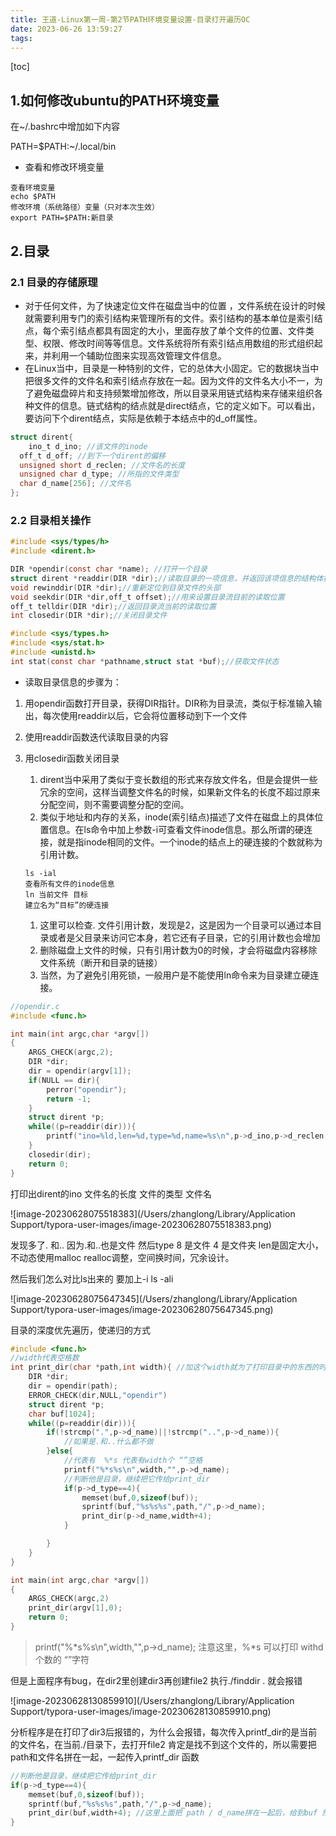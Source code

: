 ```yaml
---
title: 王道-Linux第一周-第2节PATH环境变量设置-目录打开遍历OC
date: 2023-06-26 13:59:27
tags:
---
```




[toc]



## 1.如何修改ubuntu的PATH环境变量

在~/.bashrc中增加如下内容

PATH=$PATH:~/.local/bin



- 查看和修改环境变量

```
查看环境变量
echo $PATH
修改环境（系统路径）变量（只对本次生效）
export PATH=$PATH:新目录
```

## 2.目录

### 2.1 目录的存储原理



- 对于任何文件，为了快速定位文件在磁盘当中的位置 ，文件系统在设计的时候就需要利用专门的索引结构来管理所有的文件。索引结构的基本单位是索引结点，每个索引结点都具有固定的大小，里面存放了单个文件的位置、文件类型、权限、修改时间等等信息。文件系统将所有索引结点用数组的形式组织起来，并利用一个辅助位图来实现高效管理文件信息。
- 在Linux当中，目录是一种特别的文件，它的总体大小固定。它的数据块当中把很多文件的文件名和索引结点存放在一起。因为文件的文件名大小不一，为了避免磁盘碎片和支持频繁增加修改，所以目录采用链式结构来存储来组织各种文件的信息。链式结构的结点就是direct结点，它的定义如下。可以看出，要访问下个dirent结点，实际是依赖于本结点中的d_off属性。

```c
struct dirent{
	ino_t d_ino; //该文件的inode
  off_t d_off; //到下一个dirent的偏移
  unsigned short d_reclen; //文件名的长度
  unsigned char d_type; //所指的文件类型
  char d_name[256]; //文件名
};
```



### 2.2 目录相关操作

```c
#include <sys/types/h>
#include <dirent.h>

DIR *opendir(const char *name); //打开一个目录
struct dirent *readdir(DIR *dir);//读取目录的一项信息，并返回该项信息的结构体指针
void rewinddir(DIR *dir);//重新定位到目录文件的头部
void seekdir(DIR *dir,off_t offset);//用来设置目录流目前的读取位置
off_t telldir(DIR *dir);//返回目录流当前的读取位置
int closedir(DIR *dir);//关闭目录文件

#include <sys/types.h>
#include <sys/stat.h>
#include <unistd.h>
int stat(const char *pathname,struct stat *buf);//获取文件状态
```

- 读取目录信息的步骤为：

1. 用opendir函数打开目录，获得DIR指针。DIR称为目录流，类似于标准输入输出，每次使用readdir以后，它会将位置移动到下一个文件

2. 使用readdir函数迭代读取目录的内容

3. 用closedir函数关闭目录
   1. dirent当中采用了类似于变长数组的形式来存放文件名，但是会提供一些冗余的空间，这样当调整文件名的时候，如果新文件名的长度不超过原来分配空间，则不需要调整分配的空间。
   2. 类似于地址和内存的关系，inode(索引结点)描述了文件在磁盘上的具体位置信息。在ls命令中加上参数-i可查看文件inode信息。那么所谓的硬连接，就是指inode相同的文件。一个inode的结点上的硬连接的个数就称为引用计数。
   
   ```shell
   ls -ial
   查看所有文件的inode信息
   ln 当前文件 目标
   建立名为“目标”的硬连接
   ```
   
   1. 这里可以检查. 文件引用计数，发现是2，这是因为一个目录可以通过本目录或者是父目录来访问它本身，若它还有子目录，它的引用计数也会增加
   2. 删除磁盘上文件的时候，只有引用计数为0的时候，才会将磁盘内容移除文件系统（断开和目录的链接）
   3. 当然，为了避免引用死锁，一般用户是不能使用ln命令来为目录建立硬连接。
   


```c
//opendir.c
#include <func.h>

int main(int argc,char *argv[])
{
    ARGS_CHECK(argc,2);
    DIR *dir;
    dir = opendir(argv[1]);
    if(NULL == dir){
        perror("opendir");
        return -1;
    }
    struct dirent *p;
    while((p=readdir(dir))){
        printf("ino=%ld,len=%d,type=%d,name=%s\n",p->d_ino,p->d_reclen,p->d_type,p->d_name);
    }
    closedir(dir);
    return 0;
}
```

打印出dirent的ino 文件名的长度 文件的类型 文件名

![image-20230628075518383](/Users/zhanglong/Library/Application Support/typora-user-images/image-20230628075518383.png)

发现多了. 和.. 因为.和..也是文件  然后type 8 是文件  4 是文件夹  len是固定大小，不动态使用malloc realloc调整，空间换时间，冗余设计。

然后我们怎么对比ls出来的  要加上-i    ls -ali

![image-20230628075647345](/Users/zhanglong/Library/Application Support/typora-user-images/image-20230628075647345.png)





目录的深度优先遍历，使递归的方式

```c
#include <func.h>
//width代表空格数
int print_dir(char *path,int width){ //加这个width就为了打印目录中的东西的时候加一些空格
    DIR *dir;
    dir = opendir(path);
    ERROR_CHECK(dir,NULL,"opendir")
    struct dirent *p;
    char buf[1024];
    while((p=readdir(dir))){
        if(!strcmp(".",p->d_name)||!strcmp("..",p->d_name)){
            //如果是.和..什么都不做
        }else{
            //代表有  %*s 代表有width个 “”空格
            printf("%*s%s\n",width,"",p->d_name); 
            //判断他是目录，继续把它传给print_dir
            if(p->d_type==4){
                memset(buf,0,sizeof(buf));
                sprintf(buf,"%s%s%s",path,"/",p->d_name);
                print_dir(p->d_name,width+4);
            }

        }
    }
}

int main(int argc,char *argv[])
{
    ARGS_CHECK(argc,2)
    print_dir(argv[1],0);
    return 0;
}
```

> printf("%*s%s\n",width,"",p->d_name);  注意这里，%\*s  可以打印  withd个数的 “”字符



但是上面程序有bug，在dir2里创建dir3再创建file2 执行./finddir . 就会报错

![image-20230628130859910](/Users/zhanglong/Library/Application Support/typora-user-images/image-20230628130859910.png)

分析程序是在打印了dir3后报错的，为什么会报错，每次传入printf_dir的是当前的文件名，在当前./目录下，去打开file2 肯定是找不到这个文件的，所以需要把path和文件名拼在一起，一起传入printf_dir 函数

```c
//判断他是目录，继续把它传给print_dir
if(p->d_type==4){
    memset(buf,0,sizeof(buf));
    sprintf(buf,"%s%s%s",path,"/",p->d_name);
    print_dir(buf,width+4); //这里上面把 path / d_name拼在一起后，给到buf 然后，我们把buf传入递归函数
}
```













